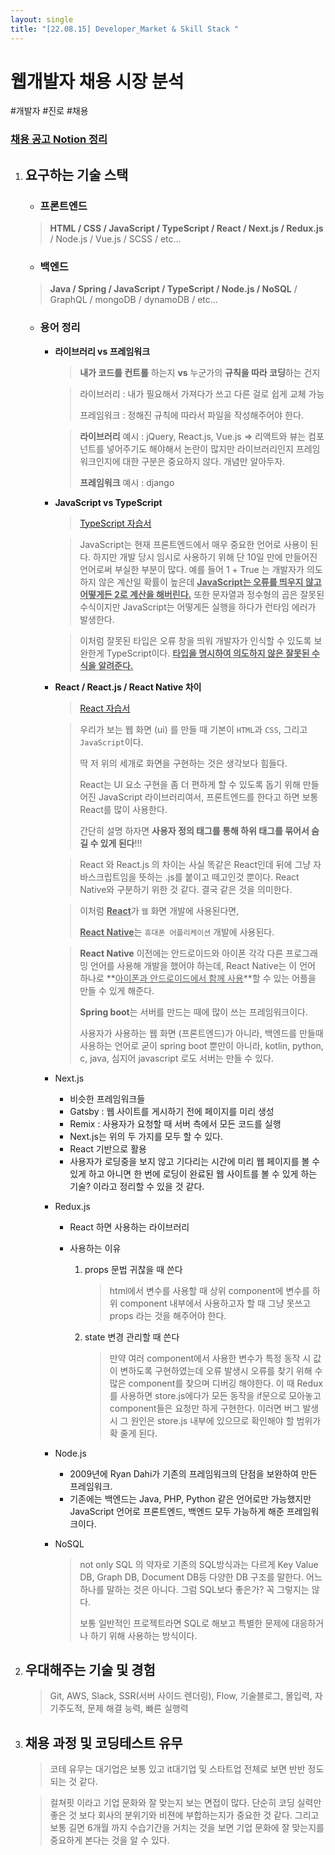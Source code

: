```yaml
---
layout: single
title: "[22.08.15] Developer_Market & Skill Stack "
---
```

# 웹개발자 채용 시장 분석

#개발자 #진로 #채용

### [채용 공고 Notion 정리](https://subsequent-swift-e1a.notion.site/46f9cd9e3a7a430d8d1eff7f3d01c78d?v=982e5e062b6842e585fcf8ad243c2f84)



1. ## 요구하는 기술 스택

   - ### 프론트엔드

   > **HTML / CSS / JavaScript / TypeScript / React / Next.js / Redux.js** / Node.js / Vue.js / SCSS / etc...

   - ### 백엔드

   > **Java / Spring / JavaScript / TypeScript / Node.js / NoSQL** / GraphQL / mongoDB / dynamoDB / etc...

   - ### 용어 정리

     - **라이브러리 vs 프레임워크**

       > **내가 코드를 컨트롤** 하는지 **vs** 누군가의 **규칙을 따라 코딩**하는 건지

       > 라이브러리 : 내가 필요해서 가져다가 쓰고 다른 걸로 쉽게 교체 가능
       >
       > 프레임워크 : 정해진 규칙에 따라서 파일을 작성해주어야 한다.

       > **라이브러리** 예시 : jQuery, React.js, Vue.js  => 리액트와 뷰는 컴포넌트를 넣어주기도 해야해서 논란이 많지만 라이브러리인지 프레임 워크인지에 대한 구분은 중요하지 않다. 개념만 알아두자.
       >
       > **프레임워크** 예시 : django

     - **JavaScript vs TypeScript**

       > [TypeScript 자습서](https://www.typescriptlang.org/docs/handbook/typescript-from-scratch.html)

       >  JavaScript는 현재 프론트엔드에서 매우 중요한 언어로 사용이 된다. 하지만 개발 당시 임시로 사용하기 위해 단 10일 만에 만들어진 언어로써 부실한 부분이 많다. 예를 들어 1 + True 는 개발자가 의도하지 않은 계산일 확률이 높은데 **<u>JavaScript는 오류를 띄우지 않고 어떻게든 2로 계산을 해버린다.</u>** 또한 문자열과 정수형의 곱은 잘못된 수식이지만 JavaScript는 어떻게든 실행을 하다가 런타임 에러가 발생한다. 

       > 이처럼 잘못된 타입은 오류 창을 띄워 개발자가 인식할 수 있도록 보완한게 TypeScript이다. **<u>타입을 명시하여 의도하지 않은 잘못된 수식을 알려준다.</u>**

     - **React / React.js / React Native 차이**

       > [React 자습서](https://ko.reactjs.org/tutorial/tutorial.html#what-is-react)

       > 우리가 보는 웹 화면 (ui) 를 만들 때 기본이 `HTML`과 `CSS`, 그리고 `JavaScript`이다.
       >
       > 딱 저 위의 세개로 화면을 구현하는 것은 생각보다 힘들다.
       >
       > React는 UI 요소 구현을 좀 더 편하게 할 수 있도록 돕기 위해 만들어진 JavaScript 라이브러리여서, 프론트엔드를 한다고 하면 보통 React를 많이 사용한다.
       >
       > 간단히 설명 하자면 **사용자 정의 태그를 통해 하위 태그를 묶어서 숨길 수 있게 된다**!!!

       > React 와 React.js 의 차이는 사실 똑같은 React인데 뒤에 그냥 자바스크립트임을 뜻하는 .js를 붙이고 떼고인것 뿐이다. React Native와 구분하기 위한 것 같다. 결국 같은 것을 의미한다.

       > 이처럼 <u>**React**</u>가 `웹` 화면 개발에 사용된다면, 
       >
       > <u>**React Native**</u>는 `휴대폰 어플리케이션` 개발에 사용된다.

       > **React Native** 이전에는 안드로이드와 아이폰 각각 다른 프로그래밍 언어를 사용해 개발을 했어야 하는데, React Native는 이 언어 하나로 **<u>아이폰과 안드로이드에서 함께 사용</u>**할 수 있는 어플을 만들 수 있게 해준다.
       >
       > **Spring boot**는 서버를 만드는 때에 많이 쓰는 프레임워크이다.
       >
       > 사용자가 사용하는 웹 화면 (프론트엔드)가 아니라, 백엔드를 만들때 사용하는 언어로 굳이 spring boot 뿐만이 아니라, kotlin, python, c, java, 심지어 javascript 로도 서버는 만들 수 있다. 

     - Next.js
     
       -  비슷한 프레임워크들
         - Gatsby : 웹 사이트를 게시하기 전에 페이지를 미리 생성
         - Remix : 사용자가 요청할 때 서버 측에서 모든 코드를 실행
       - Next.js는 위의 두 가지를 모두 할 수 있다.
       - React 기반으로 활용
       - 사용자가 로딩중을 보지 않고 기다리는 시간에 미리 웹 페이지를 볼 수 있게 하고 아니면 한 번에 로딩이 완료된 웹 사이트를 볼 수 있게 하는 기술? 이라고 정리할 수 있을 것 같다.
     
     - Redux.js
     
       - React 하면 사용하는 라이브러리
     
       - 사용하는 이유
     
         1. props 문법 귀찮을 때 쓴다
     
            > html에서 변수를 사용할 때 상위 component에 변수를 하위 component 내부에서 사용하고자 할 때 그냥 못쓰고 props 라는 것을 해주어야 한다.
     
         2. state 변경 관리할 때 쓴다
     
            > 만약 여러 component에서 사용한 변수가 특정 동작 시 값이 변하도록 구현하였는데 오류 발생시 오류를 찾기 위해 수많은 component를 찾으며 디버깅 해야한다. 이 때 Redux를 사용하면 store.js에다가 모든 동작을 if문으로 모아놓고 component들은 요청만 하게 구현한다. 이러면 버그 발생시 그 원인은 store.js 내부에 있으므로 확인해야 할 범위가 확 줄게 된다.
     
     - Node.js
     
       - 2009년에 Ryan Dahi가 기존의 프레임워크의 단점을 보완하여 만든 프레임워크.
       - 기존에는 백엔드는 Java, PHP, Python 같은 언어로만 가능했지만 JavaScript 언어로 프론트엔드, 백엔드 모두 가능하게 해준 프레임워크이다.
     
     - NoSQL
     
       >  not only SQL 의 약자로 기존의 SQL방식과는 다르게 Key Value DB, Graph DB, Document DB등 다양한 DB 구조를 말한다. 어느 하나를 말하는 것은 아니다. 그럼 SQL보다 좋은가? 꼭 그렇지는 않다.
       >
       > 보통 일반적인 프로젝트라면 SQL로 해보고 특별한 문제에 대응하거나 하기 위해 사용하는 방식이다.
     
       

2. ## 우대해주는 기술 및 경험

   > Git, AWS, Slack, SSR(서버 사이드 렌더링), Flow, 기술블로그, 몰입력, 자기주도적, 문제 해결 능력, 빠른 실행력

   

3. ## 채용 과정 및 코딩테스트 유무

   > 코테 유무는 대기업은 보통 있고 it대기업 및 스타트업 전체로 보면 반반 정도 되는 것 같다.

   > 컬쳐핏 이라고 기업 문화와 잘 맞는지 보는 면접이 많다. 단순히 코딩 실력만 좋은 것 보다 회사의 분위기와 비젼에 부합하는지가 중요한 것 같다. 그리고 보통 길면 6개월 까지 수습기간을 거치는 것을 보면 기업 문화에 잘 맞는지를 중요하게 본다는 것을 알 수 있다.
